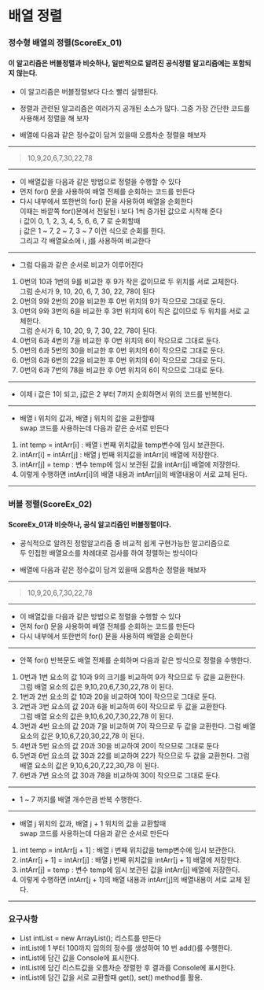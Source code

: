 # 배열 정렬

### 정수형 배열의 정렬(ScoreEx_01)

#### 이 알고리즘은 버블정렬과 비슷하나, 일반적으로 알려진 공식정렬 알고리즘에는 포함되지 않는다.

* 이 알고리즘은 버블정렬보다 다소 빨리 실행된다.

* 정렬과 관련된 알고리즘은 여러가지 공개된 소스가 많다. 그중 가장 간단한 코드를 사용해서 정렬을 해 보자
* 배열에 다음과 같은 정수값이 담겨 있을때 오름차순 정렬을 해보자

<hr/>

> 10,9,20,6,7,30,22,78

<hr/>

* 이 배열값을 다음과 같은 방법으로 정렬을 수행할 수 있다
* 먼저 for() 문을 사용하여 배열 전체를 순회하는 코드를 만든다
* 다시 내부에서 또한번의 for() 문을 사용하여 배열을 순회한다  
이때는 바깥쪽 for()문에서 전달된 i 보다 1씩 증가된 값으로 시작해 준다  
i 값이 0, 1, 2, 3, 4, 5, 6, 6, 7 로 순회할때  
j 값은 1 ~ 7, 2 ~ 7, 3 ~ 7 이런 식으로 순회를 한다.  
그리고 각 배열요소에 i, j를 사용하여 비교한다

<hr/>

* 그럼 다음과 같은 순서로 비교가 이루어진다
1. 0번의 10과 1번의 9를 비교한 후 9가 작은 값이므로 두 위치를 서로 교체한다.  
그럼 순서가 9, 10, 20, 6, 7, 30, 22, 78이 된다
2. 0번의 9와 2번의 20을 비교한 후 0번 위치의 9가 작으므로 그대로 둔다.
3. 0번의 9와 3번의 6을 비교한 후 3번 위치의 6이 직은 값이므로 두 위치를 서로 교체한다.  
그럼 순서가 6, 10, 20, 9, 7, 30, 22, 78이 된다.
4. 0번의 6과 4번의 7을 비교한 후 0번 위치의 6이 작으므로 그대로 둔다.
5. 0번의 6과 5번의 30을 비교한 후 0번 위치의 6이 작으므로 그대로 둔다.
6. 0번의 6과 6번의 22을 비교한 후 0번 위치의 6이 작으므로 그대로 둔다.
7. 0번의 6과 7번의 78을 비교한 후 0번 위치의 6이 작으므로 그대로 둔다.

<hr/>

* 이제 i 값은 1이 되고, j값은 2 부터 7까지 순회하면서 위의 코드를 반복한다.

<hr/>

* 배열 i 위치의 값과, 배열 j 위치의 값을 교환할때  
swap 코드를 사용하는데 다음과 같은 순서로 만든다
1. int temp = intArr[i] : 배열 i 번째 위치값을 temp변수에 임시 보관한다.
2. intArr[i] = intArr[j] : 배열 j 번째 위치값을 intArr[i] 배열에 저장한다.
3. intArr[j] = temp : 변수 temp에 임시 보관된 값을 intArr[j] 배열에 저장한다.
4. 이렇게 수행하면 intArr[i]의 배열 내용과 intArr[j]의 배열내용이 서로 교체 된다.

<hr/>

### 버블 정렬(ScoreEx_02)

#### ScoreEx_01과 비슷하나, 공식 알고리즘인 버블정렬이다.

* 공식적으로 알려진 정렬알고리즘 중 비교적 쉽게 구현가능한 알고리즘으로  
두 인접한 배열요소를 차례대로 검사를 하여 정렬하는 방식이다

* 배열에 다음과 같은 정수값이 담겨 있을때 오름차순 정렬을 해보자

<hr/>

> 10,9,20,6,7,30,22,78

<hr/>

* 이 배열값을 다음과 같은 방법으로 정렬을 수행할 수 있다
* 먼저 for() 문을 사용하여 배열 전체를 순회하는 코드를 만든다
* 다시 내부에서 또한번의 for() 문을 사용하여 배열을 순회한다  

<hr/>

* 안쪽 for() 반복문도 배열 전체를 순회하며 다음과 같은 방식으로 정렬을 수행한다.
1. 0번과 1번 요소의 값 10과 9의 크기를 비교하여 9가 작으므로 두 값을 교환한다.  
그럼 배열 요소의 값은 9,10,20,6,7,30,22,78 이 된다.
2. 1번과 2번 요소의 값 10과 20을 비교하여 10이 작으므로 그대로 둔다.
3. 2번과 3번 요소의 값 20과 6을 비교하여 6이 작으므로 두 값을 교환한다.  
그럼 배열 요소의 값은 9,10,6,20,7,30,22,78 이 된다.
4. 3번과 4번 요소의 값 20과 7을 비교하여 7이 작으므로 두 값을 교환한다.
그럼 배열 요소의 값은 9,10,6,7,20,30,22,78 이 된다.
5. 4번과 5번 요소의 값 20과 30을 비교하여 20이 작으므로 그대로 둔다
6. 5번과 6번 요소의 값 30과 22를 비교하여 22가 작으므로 두 값을 교환한다.
그럼 배열 요소의 값은 9,10,6,20,7,22,30,78 이 된다.
7. 6번과 7번 요소의 값 30과 78을 비교하여 30이 작으므로 그대로 둔다.

<hr/>

* 1 ~ 7 까지를 배열 개수만큼 반복 수행한다.

<hr/>

* 배열 j 위치의 값과, 배열 j + 1 위치의 값을 교환할때  
swap 코드를 사용하는데 다음과 같은 순서로 만든다
1. int temp = intArr[j + 1] : 배열 i 번째 위치값을 temp변수에 임시 보관한다.
2. intArr[j + 1] = intArr[j] : 배열 j 번째 위치값을 intArr[j + 1] 배열에 저장한다.
3. intArr[j] = temp : 변수 temp에 임시 보관된 값을 intArr[j] 배열에 저장한다.
4. 이렇게 수행하면 intArr[j + 1]의 배열 내용과 intArr[j]의 배열내용이 서로 교체 된다.

<hr/>


### 요구사항
* List<Integer> intList = new ArrayList<Integer>(); 리스트를 만든다
* intList에 1 부터 100까지 임의의 정수를 생성하여 10 번 add()를 수행한다.
* intList에 담긴 값을 Console에 표시한다.
* intList에 담긴 리스트값을 오름차순 정렬한 후 결과를 Console에 표시한다.
* intList에 담긴 값을 서로 교환할때 get(), set() method를 활용.
